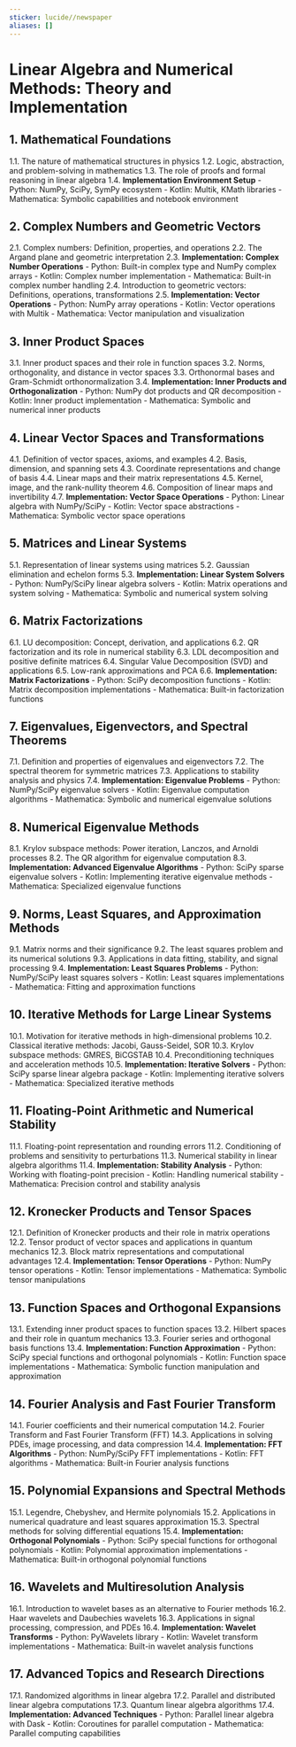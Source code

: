 ```yaml
---
sticker: lucide//newspaper
aliases: []
---
```

# Linear Algebra and Numerical Methods: Theory and Implementation

## 1. Mathematical Foundations

1.1. The nature of mathematical structures in physics 
1.2. Logic, abstraction, and problem-solving in mathematics 1.3. The role of proofs and formal reasoning in linear algebra 1.4. **Implementation Environment Setup** - Python: NumPy, SciPy, SymPy ecosystem - Kotlin: Multik, KMath libraries - Mathematica: Symbolic capabilities and notebook environment

## 2. Complex Numbers and Geometric Vectors

2.1. Complex numbers: Definition, properties, and operations 2.2. The Argand plane and geometric interpretation 2.3. **Implementation: Complex Number Operations** - Python: Built-in complex type and NumPy complex arrays - Kotlin: Complex number implementation - Mathematica: Built-in complex number handling 2.4. Introduction to geometric vectors: Definitions, operations, transformations 2.5. **Implementation: Vector Operations** - Python: NumPy array operations - Kotlin: Vector operations with Multik - Mathematica: Vector manipulation and visualization

## 3. Inner Product Spaces

3.1. Inner product spaces and their role in function spaces 3.2. Norms, orthogonality, and distance in vector spaces 3.3. Orthonormal bases and Gram-Schmidt orthonormalization 3.4. **Implementation: Inner Products and Orthogonalization** - Python: NumPy dot products and QR decomposition - Kotlin: Inner product implementation - Mathematica: Symbolic and numerical inner products

## 4. Linear Vector Spaces and Transformations

4.1. Definition of vector spaces, axioms, and examples 4.2. Basis, dimension, and spanning sets 4.3. Coordinate representations and change of basis 4.4. Linear maps and their matrix representations 4.5. Kernel, image, and the rank-nullity theorem 4.6. Composition of linear maps and invertibility 4.7. **Implementation: Vector Space Operations** - Python: Linear algebra with NumPy/SciPy - Kotlin: Vector space abstractions - Mathematica: Symbolic vector space operations

## 5. Matrices and Linear Systems

5.1. Representation of linear systems using matrices 5.2. Gaussian elimination and echelon forms 5.3. **Implementation: Linear System Solvers** - Python: NumPy/SciPy linear algebra solvers - Kotlin: Matrix operations and system solving - Mathematica: Symbolic and numerical system solving

## 6. Matrix Factorizations

6.1. LU decomposition: Concept, derivation, and applications 6.2. QR factorization and its role in numerical stability 6.3. LDL decomposition and positive definite matrices 6.4. Singular Value Decomposition (SVD) and applications 6.5. Low-rank approximations and PCA 6.6. **Implementation: Matrix Factorizations** - Python: SciPy decomposition functions - Kotlin: Matrix decomposition implementations - Mathematica: Built-in factorization functions

## 7. Eigenvalues, Eigenvectors, and Spectral Theorems

7.1. Definition and properties of eigenvalues and eigenvectors 7.2. The spectral theorem for symmetric matrices 7.3. Applications to stability analysis and physics 7.4. **Implementation: Eigenvalue Problems** - Python: NumPy/SciPy eigenvalue solvers - Kotlin: Eigenvalue computation algorithms - Mathematica: Symbolic and numerical eigenvalue solutions

## 8. Numerical Eigenvalue Methods

8.1. Krylov subspace methods: Power iteration, Lanczos, and Arnoldi processes 8.2. The QR algorithm for eigenvalue computation 8.3. **Implementation: Advanced Eigenvalue Algorithms** - Python: SciPy sparse eigenvalue solvers - Kotlin: Implementing iterative eigenvalue methods - Mathematica: Specialized eigenvalue functions

## 9. Norms, Least Squares, and Approximation Methods

9.1. Matrix norms and their significance 9.2. The least squares problem and its numerical solutions 9.3. Applications in data fitting, stability, and signal processing 9.4. **Implementation: Least Squares Problems** - Python: NumPy/SciPy least squares solvers - Kotlin: Least squares implementations - Mathematica: Fitting and approximation functions

## 10. Iterative Methods for Large Linear Systems

10.1. Motivation for iterative methods in high-dimensional problems 10.2. Classical iterative methods: Jacobi, Gauss-Seidel, SOR 10.3. Krylov subspace methods: GMRES, BiCGSTAB 10.4. Preconditioning techniques and acceleration methods 10.5. **Implementation: Iterative Solvers** - Python: SciPy sparse linear algebra package - Kotlin: Implementing iterative solvers - Mathematica: Specialized iterative methods

## 11. Floating-Point Arithmetic and Numerical Stability

11.1. Floating-point representation and rounding errors 11.2. Conditioning of problems and sensitivity to perturbations 11.3. Numerical stability in linear algebra algorithms 11.4. **Implementation: Stability Analysis** - Python: Working with floating-point precision - Kotlin: Handling numerical stability - Mathematica: Precision control and stability analysis

## 12. Kronecker Products and Tensor Spaces

12.1. Definition of Kronecker products and their role in matrix operations 12.2. Tensor product of vector spaces and applications in quantum mechanics 12.3. Block matrix representations and computational advantages 12.4. **Implementation: Tensor Operations** - Python: NumPy tensor operations - Kotlin: Tensor implementations - Mathematica: Symbolic tensor manipulations

## 13. Function Spaces and Orthogonal Expansions

13.1. Extending inner product spaces to function spaces 13.2. Hilbert spaces and their role in quantum mechanics 13.3. Fourier series and orthogonal basis functions 13.4. **Implementation: Function Approximation** - Python: SciPy special functions and orthogonal polynomials - Kotlin: Function space implementations - Mathematica: Symbolic function manipulation and approximation

## 14. Fourier Analysis and Fast Fourier Transform

14.1. Fourier coefficients and their numerical computation 14.2. Fourier Transform and Fast Fourier Transform (FFT) 14.3. Applications in solving PDEs, image processing, and data compression 14.4. **Implementation: FFT Algorithms** - Python: NumPy/SciPy FFT implementations - Kotlin: FFT algorithms - Mathematica: Built-in Fourier analysis functions

## 15. Polynomial Expansions and Spectral Methods

15.1. Legendre, Chebyshev, and Hermite polynomials 15.2. Applications in numerical quadrature and least squares approximation 15.3. Spectral methods for solving differential equations 15.4. **Implementation: Orthogonal Polynomials** - Python: SciPy special functions for orthogonal polynomials - Kotlin: Polynomial approximation implementations - Mathematica: Built-in orthogonal polynomial functions

## 16. Wavelets and Multiresolution Analysis

16.1. Introduction to wavelet bases as an alternative to Fourier methods 16.2. Haar wavelets and Daubechies wavelets 16.3. Applications in signal processing, compression, and PDEs 16.4. **Implementation: Wavelet Transforms** - Python: PyWavelets library - Kotlin: Wavelet transform implementations - Mathematica: Built-in wavelet analysis functions

## 17. Advanced Topics and Research Directions

17.1. Randomized algorithms in linear algebra 17.2. Parallel and distributed linear algebra computations 17.3. Quantum linear algebra algorithms 17.4. **Implementation: Advanced Techniques** - Python: Parallel linear algebra with Dask - Kotlin: Coroutines for parallel computation - Mathematica: Parallel computing capabilities